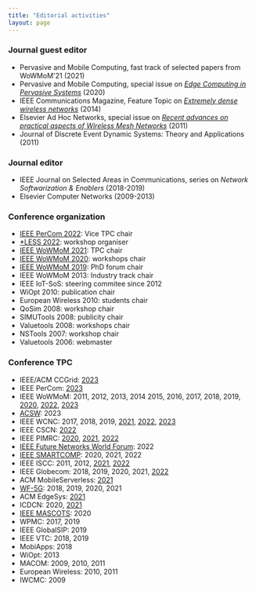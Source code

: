 ```yaml
---
title: "Editorial activities"
layout: page
---
```


### Journal guest editor

- Pervasive and Mobile Computing, fast track of selected papers from WoWMoM'21 (2021)
- Pervasive and Mobile Computing, special issue on [_Edge Computing in Pervasive Systems_](https://doi.org/10.1016/j.pmcj.2022.101617) (2020)
- IEEE Communications Magazine, Feature Topic on [_Extremely dense wireless networks_](https://ieeexplore.ieee.org/document/7010520/) (2014)
- Elsevier Ad Hoc Networks, special issue on [_Recent advances on practical aspects of Wireless Mesh Networks_](https://www.sciencedirect.com/journal/ad-hoc-networks/vol/9/issue/8) (2011)
- Journal of Discrete Event Dynamic Systems: Theory and Applications (2011)

### Journal editor

- IEEE Journal on Selected Areas in Communications, series on _Network Softwarization & Enablers_ (2018-2019)
- Elsevier Computer Networks (2009-2013)

### Conference organization

- [IEEE PerCom 2022](http://percom.org/): Vice TPC chair
- [\*LESS 2022](https://starless.iit.cnr.it/): workshop organiser
- [IEEE WoWMoM 2021](http://wowmom2021.iit.cnr.it/): TPC chair
- [IEEE WoWMoM 2020](http://www.cs.ucc.ie/wowmom2020/): workshops chair
- [IEEE WoWMoM 2019](http://cs.ucf.edu/wowmom2019/):
  PhD forum chair
- IEEE WoWMoM 2013: Industry track chair
- IEEE IoT-SoS: steering commitee since 2012
- WiOpt 2010: publication chair
- European Wireless 2010: students chair
- QoSim 2008: workshop chair
- SIMUTools 2008: publicity chair
- Valuetools 2008: workshops chair
- NSTools 2007: workshop chair
- Valuetools 2006: webmaster

### Conference TPC

- IEEE/ACM CCGrid: [2023](https://ccgrid2023.iisc.ac.in/)
- IEEE PerCom: [2023](https://www.percom.org/PerCom2023/)
- IEEE WoWMoM: 2011, 2012, 2013, 2014 2015, 2016, 2017, 2018, 2019, [2020](http://www.cs.ucc.ie/wowmom2020/), [2022](https://computing.ulster.ac.uk/WoWMoM2022/), [2023](https://coe.northeastern.edu/Groups/wowmom2023/index.html)
- [ACSW](https://acsw.org.au/): 2023
- IEEE WCNC: 2017, 2018, 2019, [2021](https://wcnc2021.ieee-wcnc.org/), [2022](https://wcnc2022.ieee-wcnc.org/), [2023](https://wcnc2023.ieee-wcnc.org/)
- IEEE CSCN: [2022](https://cscn2022.ieee-cscn.org/)
- IEEE PIMRC: [2020](https://pimrc2020.ieee-pimrc.org/), [2021](https://pimrc2021.ieee-pimrc.org/), [2022](https://pimrc2022.ieee-pimrc.org/)
- [IEEE Future Networks World Forum](https://fnwf.ieee.org/): 2022
- [IEEE SMARTCOMP](https://www.smart-comp.info/): 2020, 2021, 2022
- IEEE ISCC: 2011, 2012, [2021](https://iscc2021.unipi.gr/), [2022](https://iscc2022.unipi.gr/)
- IEEE Globecom: 2018, 2019, 2020, 2021, [2022](https://globecom2022.ieee-globecom.org/)
- ACM MobileServerless: [2021](https://www.it.uc3m.es/mbsvless21/)
- [WF-5G](https://ieee-wf-5g.org/): 2018, 2019, 2020, 2021
- ACM EdgeSys: [2021](https://edge-sys.github.io/2021/)
- ICDCN: 2020, [2021](http://www.icdcn2021.net/)
- [IEEE MASCOTS](http://mascots.iitis.pl/): 2020
- WPMC: 2017, 2019
- IEEE GlobalSIP: 2019
- IEEE VTC: 2018, 2019
- MobiApps: 2018
- WiOpt: 2013
- MACOM: 2009, 2010, 2011
- European Wireless: 2010, 2011
- IWCMC: 2009
